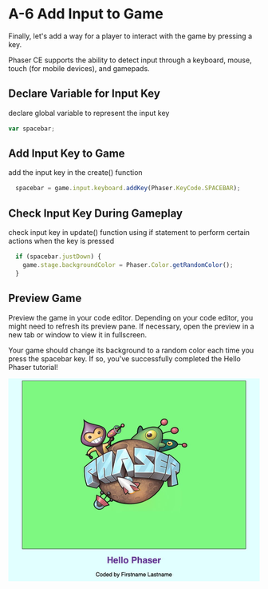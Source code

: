 # A-6 Add Input to Game

Finally, let's add a way for a player to interact with the game by pressing a key.

Phaser CE supports the ability to detect input through a keyboard, mouse, touch \(for mobile devices\), and gamepads.

## Declare Variable for Input Key

declare global variable to represent the input key

```javascript
var spacebar;
```

## Add Input Key to Game

add the input key in the create\(\) function

```javascript
  spacebar = game.input.keyboard.addKey(Phaser.KeyCode.SPACEBAR);
```

## Check Input Key During Gameplay

check input key in update\(\) function using if statement to perform certain actions when the key is pressed

```javascript
  if (spacebar.justDown) {
    game.stage.backgroundColor = Phaser.Color.getRandomColor();
  }
```

## Preview Game

Preview the game in your code editor. Depending on your code editor, you might need to refresh its preview pane. If necessary, open the preview in a new tab or window to view it in fullscreen.

Your game should change its background to a random color each time you press the spacebar key. If so, you've successfully completed the Hello Phaser tutorial!

![](../../.gitbook/assets/hello-phaser-final-preview.jpg)

